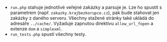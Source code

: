 - `run.php` stahuje jednotlivé veřejné zakázky a parsuje je. Lze ho spustit s parametrem (např. `zakazky.krajbezkorupce.cz`), pak bude stahovat jen zakázky z daného serveru. Všechny stažené stránky také ukládá do adresáře `../cache/`. Vyžaduje zapnutou direktivu `allow_url_fopen` a extenze `dom` a `simplexml`.
- `run_tests.php` spustí všechny testy.
